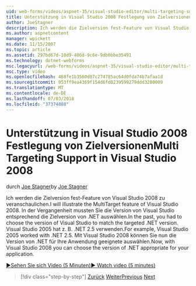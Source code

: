```yaml
---
uid: web-forms/videos/aspnet-35/visual-studio-editor/multi-targeting-support-in-visual-studio-2008
title: Unterstützung in Visual Studio 2008 Festlegung von Zielversionen | Microsoft-Dokumentation
author: JoeStagner
description: Ich werden die Zielversion fest-Feature von Visual Studio 2008 zu veranschaulichen. In der Vergangenheit mussten Sie die Version von Visual Studio entsprechend dem Ziel .NET Versi auswählen...
ms.author: aspnetcontent
manager: wpickett
ms.date: 11/15/2007
ms.topic: article
ms.assetid: 297bd67d-10d9-406d-9c6e-9db0bbe35491
ms.technology: dotnet-webforms
msc.legacyurl: /web-forms/videos/aspnet-35/visual-studio-editor/multi-targeting-support-in-visual-studio-2008
msc.type: video
ms.openlocfilehash: 468fe1b3560d87c274785ac64d0fda74b7afaa1d
ms.sourcegitcommit: 953ff9ea4369f154d6fd0239599279ddd3280009
ms.translationtype: MT
ms.contentlocale: de-DE
ms.lasthandoff: 07/03/2018
ms.locfileid: "37374888"
---
```

<a name="multi-targeting-support-in-visual-studio-2008"></a><span data-ttu-id="11c4f-104">Unterstützung in Visual Studio 2008 Festlegung von Zielversionen</span><span class="sxs-lookup"><span data-stu-id="11c4f-104">Multi Targeting Support in Visual Studio 2008</span></span>
====================
<span data-ttu-id="11c4f-105">durch [Joe Stagner](https://github.com/JoeStagner)</span><span class="sxs-lookup"><span data-stu-id="11c4f-105">by [Joe Stagner](https://github.com/JoeStagner)</span></span>

<span data-ttu-id="11c4f-106">Ich werden die Zielversion fest-Feature von Visual Studio 2008 zu veranschaulichen.</span><span class="sxs-lookup"><span data-stu-id="11c4f-106">I will illustrate the MultiTarget feature of Visual Studio 2008.</span></span> <span data-ttu-id="11c4f-107">In der Vergangenheit mussten Sie die Version von Visual Studio entsprechend die Zielversion von .NET auswählen.</span><span class="sxs-lookup"><span data-stu-id="11c4f-107">In the past, you had to choose the version of Visual Studio to match the targeted .NET version.</span></span> <span data-ttu-id="11c4f-108">Visual Studio 2005 hat z. B. .NET 2.5 verwenden.</span><span class="sxs-lookup"><span data-stu-id="11c4f-108">For example, Visual Studio 2005 worked with .NET 2.5.</span></span> <span data-ttu-id="11c4f-109">Mit Visual Studio 2008 können Sie nun die Version von .NET für Ihre Anwendung geeignete auswählen.</span><span class="sxs-lookup"><span data-stu-id="11c4f-109">Now, with Visual Studio 2008 you can choose the version of .NET appropriate for your application.</span></span>

[<span data-ttu-id="11c4f-110">&#9654;Sehen Sie sich Video (5 Minuten)</span><span class="sxs-lookup"><span data-stu-id="11c4f-110">&#9654; Watch video (5 minutes)</span></span>](https://channel9.msdn.com/Blogs/ASP-NET-Site-Videos/multi-targeting-support-in-visual-studio-2008)

> [!div class="step-by-step"]
> <span data-ttu-id="11c4f-111">[Zurück](javascript-debugging-in-visual-studio-2008.md)
> [Weiter](intellisense-for-jscript-and-aspnet-ajax.md)</span><span class="sxs-lookup"><span data-stu-id="11c4f-111">[Previous](javascript-debugging-in-visual-studio-2008.md)
[Next](intellisense-for-jscript-and-aspnet-ajax.md)</span></span>
